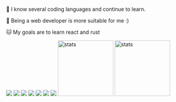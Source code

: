 🍫 I know several coding languages ​​and continue to learn.

🍩 Being a web developer is more suitable for me :)

🐱 My goals are to learn react and rust

<img src="https://img.shields.io/badge/JavaScript-323330?style=for-the-badge&logo=javascript&logoColor=F7DF1E"> <img src="https://img.shields.io/badge/Node.js-323330?style=for-the-badge&logo=node.js&logoColor=white"> <img src="https://img.shields.io/badge/HTML-323330?style=for-the-badge&logo=html5&logoColor=orange"> <img src="https://img.shields.io/badge/CSS-323330?style=for-the-badge&logo=css3&logoColor=blue"> <img src="https://img.shields.io/badge/GO-323330?style=for-the-badge&logo=go&logoColor=cyan"> <img src="https://img.shields.io/badge/Python-323330?style=for-the-badge&logo=python&logoColor=F7DF1E"> <img src="https://img.shields.io/badge/React-323330?style=for-the-badge&logo=react&logoColor=61DAFB">
<img src="https://github-readme-stats.vercel.app/api?username=falsisdev&show_icons=true&theme=tokyonight" width="%100" height="150px" alt="stats" />
<img src="https://github-readme-stats.vercel.app/api/top-langs/?username=falsisdev&layout=compact&theme=tokyonight" width="%100" height="150px" alt="stats" />
